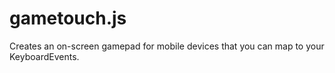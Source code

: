 # gametouch.js
Creates an on-screen gamepad for mobile devices that you can map to your KeyboardEvents.

